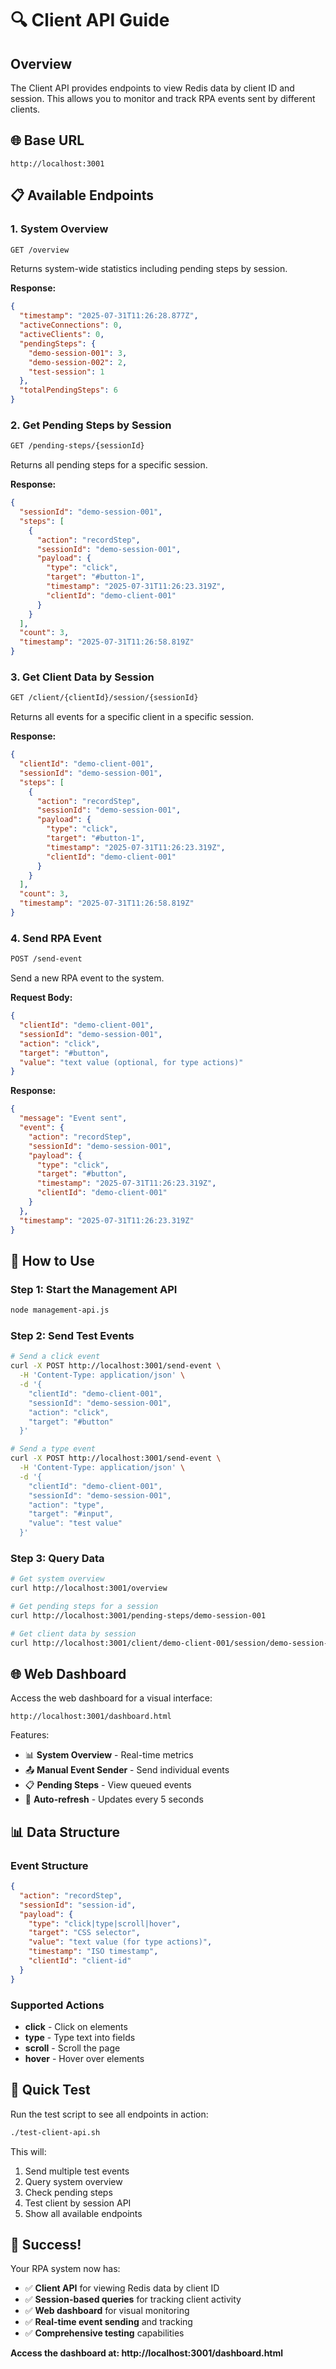 # 🔍 Client API Guide

## Overview

The Client API provides endpoints to view Redis data by client ID and session. This allows you to monitor and track RPA events sent by different clients.

## 🌐 Base URL

```
http://localhost:3001
```

## 📋 Available Endpoints

### 1. **System Overview**
```bash
GET /overview
```
Returns system-wide statistics including pending steps by session.

**Response:**
```json
{
  "timestamp": "2025-07-31T11:26:28.877Z",
  "activeConnections": 0,
  "activeClients": 0,
  "pendingSteps": {
    "demo-session-001": 3,
    "demo-session-002": 2,
    "test-session": 1
  },
  "totalPendingSteps": 6
}
```

### 2. **Get Pending Steps by Session**
```bash
GET /pending-steps/{sessionId}
```
Returns all pending steps for a specific session.

**Response:**
```json
{
  "sessionId": "demo-session-001",
  "steps": [
    {
      "action": "recordStep",
      "sessionId": "demo-session-001",
      "payload": {
        "type": "click",
        "target": "#button-1",
        "timestamp": "2025-07-31T11:26:23.319Z",
        "clientId": "demo-client-001"
      }
    }
  ],
  "count": 3,
  "timestamp": "2025-07-31T11:26:58.819Z"
}
```

### 3. **Get Client Data by Session**
```bash
GET /client/{clientId}/session/{sessionId}
```
Returns all events for a specific client in a specific session.

**Response:**
```json
{
  "clientId": "demo-client-001",
  "sessionId": "demo-session-001",
  "steps": [
    {
      "action": "recordStep",
      "sessionId": "demo-session-001",
      "payload": {
        "type": "click",
        "target": "#button-1",
        "timestamp": "2025-07-31T11:26:23.319Z",
        "clientId": "demo-client-001"
      }
    }
  ],
  "count": 3,
  "timestamp": "2025-07-31T11:26:58.819Z"
}
```

### 4. **Send RPA Event**
```bash
POST /send-event
```
Send a new RPA event to the system.

**Request Body:**
```json
{
  "clientId": "demo-client-001",
  "sessionId": "demo-session-001",
  "action": "click",
  "target": "#button",
  "value": "text value (optional, for type actions)"
}
```

**Response:**
```json
{
  "message": "Event sent",
  "event": {
    "action": "recordStep",
    "sessionId": "demo-session-001",
    "payload": {
      "type": "click",
      "target": "#button",
      "timestamp": "2025-07-31T11:26:23.319Z",
      "clientId": "demo-client-001"
    }
  },
  "timestamp": "2025-07-31T11:26:23.319Z"
}
```

## 🎯 How to Use

### Step 1: Start the Management API
```bash
node management-api.js
```

### Step 2: Send Test Events
```bash
# Send a click event
curl -X POST http://localhost:3001/send-event \
  -H 'Content-Type: application/json' \
  -d '{
    "clientId": "demo-client-001",
    "sessionId": "demo-session-001",
    "action": "click",
    "target": "#button"
  }'

# Send a type event
curl -X POST http://localhost:3001/send-event \
  -H 'Content-Type: application/json' \
  -d '{
    "clientId": "demo-client-001",
    "sessionId": "demo-session-001",
    "action": "type",
    "target": "#input",
    "value": "test value"
  }'
```

### Step 3: Query Data
```bash
# Get system overview
curl http://localhost:3001/overview

# Get pending steps for a session
curl http://localhost:3001/pending-steps/demo-session-001

# Get client data by session
curl http://localhost:3001/client/demo-client-001/session/demo-session-001
```

## 🌐 Web Dashboard

Access the web dashboard for a visual interface:
```
http://localhost:3001/dashboard.html
```

Features:
- 📊 **System Overview** - Real-time metrics
- 📤 **Manual Event Sender** - Send individual events
- 📋 **Pending Steps** - View queued events
- 🔄 **Auto-refresh** - Updates every 5 seconds

## 📊 Data Structure

### Event Structure
```json
{
  "action": "recordStep",
  "sessionId": "session-id",
  "payload": {
    "type": "click|type|scroll|hover",
    "target": "CSS selector",
    "value": "text value (for type actions)",
    "timestamp": "ISO timestamp",
    "clientId": "client-id"
  }
}
```

### Supported Actions
- **click** - Click on elements
- **type** - Type text into fields
- **scroll** - Scroll the page
- **hover** - Hover over elements

## 🚀 Quick Test

Run the test script to see all endpoints in action:
```bash
./test-client-api.sh
```

This will:
1. Send multiple test events
2. Query system overview
3. Check pending steps
4. Test client by session API
5. Show all available endpoints

## 🎉 Success!

Your RPA system now has:
- ✅ **Client API** for viewing Redis data by client ID
- ✅ **Session-based queries** for tracking client activity
- ✅ **Web dashboard** for visual monitoring
- ✅ **Real-time event sending** and tracking
- ✅ **Comprehensive testing** capabilities

**Access the dashboard at: http://localhost:3001/dashboard.html** 